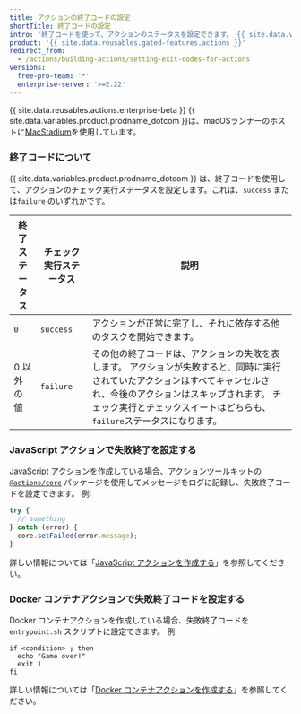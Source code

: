 ```yaml
---
title: アクションの終了コードの設定
shortTitle: 終了コードの設定
intro: '終了コードを使って、アクションのステータスを設定できます。 {{ site.data.variables.product.prodname_dotcom }}は、パスした、あるいは失敗したアクションを示すステータスを表示します。'
product: '{{ site.data.reusables.gated-features.actions }}'
redirect_from:
  - /actions/building-actions/setting-exit-codes-for-actions
versions:
  free-pro-team: '*'
  enterprise-server: '>=2.22'
---
```


{{ site.data.reusables.actions.enterprise-beta }}
{{ site.data.variables.product.prodname_dotcom }}は、macOSランナーのホストに[MacStadium](https://www.macstadium.com/)を使用しています。

### 終了コードについて

{{ site.data.variables.product.prodname_dotcom }} は、終了コードを使用して、アクションのチェック実行ステータスを設定します。これは、`success` または`failure` のいずれかです。

| 終了ステータス | チェック実行ステータス | 説明                                                                                                                            |
| ------- | ----------- | ----------------------------------------------------------------------------------------------------------------------------- |
| `0`     | `success`   | アクションが正常に完了し、それに依存する他のタスクを開始できます。                                                                                             |
| 0 以外の値  | `failure`   | その他の終了コードは、アクションの失敗を表します。 アクションが失敗すると、同時に実行されていたアクションはすべてキャンセルされ、今後のアクションはスキップされます。 チェック実行とチェックスイートはどちらも、`failure`ステータスになります。 |

### JavaScript アクションで失敗終了を設定する

JavaScript アクションを作成している場合、アクションツールキットの [`@actions/core`](https://github.com/actions/toolkit/tree/master/packages/core) パッケージを使用してメッセージをログに記録し、失敗終了コードを設定できます。 例:

```javascript
try {
  // something
} catch (error) {
  core.setFailed(error.message);
}
```

詳しい情報については「[JavaScript アクションを作成する](/articles/creating-a-javascript-action)」を参照してください。

### Docker コンテナアクションで失敗終了コードを設定する

Docker コンテナアクションを作成している場合、失敗終了コードを `entrypoint.sh` スクリプトに設定できます。 例:

```
if <condition> ; then
  echo "Game over!"
  exit 1
fi
```

詳しい情報については「[Docker コンテナアクションを作成する](/articles/creating-a-docker-container-action)」を参照してください。
